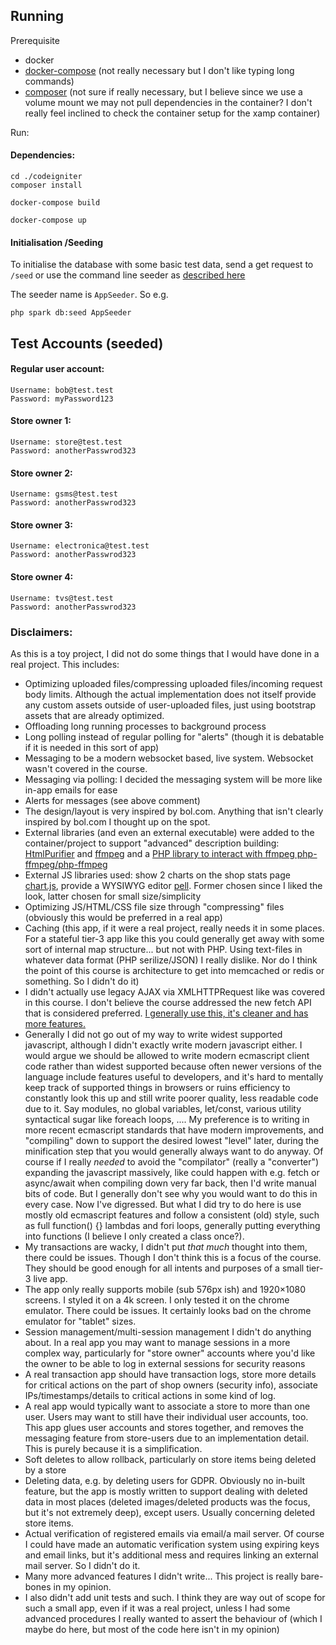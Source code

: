 ## Running

Prerequisite 
- docker
- [docker-compose](https://docs.docker.com/compose/install/) (not really necessary but I don't like typing long commands)
- [composer](https://getcomposer.org/download/) (not sure if really necessary, but I believe since we use a volume mount we may not pull dependencies in the container? I don't really feel inclined to check the container setup for the xamp container)


Run:

#### Dependencies:
```
cd ./codeigniter
composer install
```

```
docker-compose build
```

```
docker-compose up
```

#### Initialisation /Seeding

To initialise the database with some basic test data, send a get request to `/seed`
or use the command line seeder as [described here](https://codeigniter4.github.io/CodeIgniter4/dbmgmt/seeds.html#command-line-seeding)

The seeder name is `AppSeeder`. So e.g.
```
php spark db:seed AppSeeder
```


## Test Accounts (seeded)

#### Regular user account:
```
Username: bob@test.test
Password: myPassword123
```

#### Store owner 1:
```
Username: store@test.test
Password: anotherPasswrod323
```

#### Store owner 2:
```
Username: gsms@test.test
Password: anotherPasswrod323
```

#### Store owner 3:
```
Username: electronica@test.test
Password: anotherPasswrod323
```

#### Store owner 4:
```
Username: tvs@test.test
Password: anotherPasswrod323
```

### Disclaimers:

As this is a toy project, I did not do some things that I would have done in a real project.
This includes:

- Optimizing uploaded files/compressing uploaded files/incoming request body limits. Although the actual implementation does not itself provide any custom assets outside of user-uploaded files, just using bootstrap assets that are already optimized.
- Offloading long running processes to background process
- Long polling instead of regular polling for "alerts" (though it is debatable if it is needed in this sort of app)
- Messaging to be a modern websocket based, live system. Websocket wasn't covered in the course.
- Messaging via polling: I decided the messaging system will be more like in-app emails for ease
- Alerts for messages (see above comment)
- The design/layout is very inspired by bol.com. Anything that isn't clearly inspired by bol.com I thought up on the spot.
- External libraries (and even an external executable) were added to the container/project to support "advanced" description building: [HtmlPurifier](http://htmlpurifier.org/) and [ffmpeg](https://ffmpeg.org/) and a [PHP library to interact with ffmpeg php-ffmpeg/php-ffmpeg](https://packagist.org/packages/php-ffmpeg/php-ffmpeg)
- External JS libraries used: show 2 charts on the shop stats page [chart.js](https://www.chartjs.org/), provide a WYSIWYG editor [pell](https://github.com/jaredreich/pell). Former chosen since I liked the look, latter chosen for small size/simplicity
- Optimizing JS/HTML/CSS file size through "compressing" files (obviously this would be preferred in a real app)
- Caching (this app, if it were a real project, really needs it in some places. For a stateful tier-3 app like this you could generally get away with some sort of internal map structure... but not with PHP. Using text-files in whatever data format (PHP serilize/JSON) I really dislike. Nor do I think the point of this course is architecture to get into memcached or redis or something. So I didn't do it)
- I didn't actually use legacy AJAX via XMLHTTPRequest like was covered in this course. I don't believe the course addressed the new fetch API that is considered preferred. [I generally use this, it's cleaner and has more features.](https://developer.mozilla.org/en-US/docs/Web/API/Fetch_API/Using_Fetch#:~:text=Fetch%20provides%20a%20better%20alternative)
- Generally I did not go out of my way to write widest supported javascript, although I didn't exactly write modern javascript either. I would argue we should be allowed to write modern ecmascript client code rather than widest supported because often newer versions of the language include features useful to developers, and it's hard to mentally keep track of supported things in browsers or ruins efficiency to constantly look this up and still write poorer quality, less readable code due to it. Say modules, no global variables, let/const, various utility syntactical sugar like foreach loops, .... My preference is to writing in more recent ecmascript standards that have modern improvements, and "compiling" down to support the desired lowest "level" later, during the minification step that you would generally always want to do anyway. Of course if I really _needed_ to avoid the "compilator" (really a "converter") expanding the javascript massively, like could happen with e.g. fetch or async/await when compiling down very far back, then I'd write manual bits of code. But I generally don't see why you would want to do this in every case. Now I've digressed. But what I did try to do here is use mostly old ecmascript features and follow a consistent (old) style, such as full function() {} lambdas and fori loops, generally putting everything into functions (I believe I only created a class once?).
- My transactions are wacky, I didn't put _that much_ thought into them, there could be issues. Though I don't think this is a focus of the course. They should be good enough for all intents and purposes of a small tier-3 live app.
- The app only really supports mobile (sub 576px ish) and 1920×1080 screens. I styled it on a 4k screen. I only tested it on the chrome emulator. There could be issues. It certainly looks bad on the chrome emulator for "tablet" sizes.
- Session management/multi-session management I didn't do anything about. In a real app you may want to manage sessions in a more complex way, particularly for "store owner" accounts where you'd like the owner to be able to log in external sessions for security reasons
- A real transaction app should have transaction logs, store more details for critical actions on the part of shop owners (security info), associate IPs/timestamps/details to critical actions in some kind of log. 
- A real app would typically want to associate a store to more than one user. Users may want to still have their individual user accounts, too. This app glues user accounts and stores together, and removes the messaging feature from store-users due to an implementation detail. This is purely because it is a simplification.
- Soft deletes to allow rollback, particularly on store items being deleted by a store
- Deleting data, e.g. by deleting users for GDPR. Obviously no in-built feature, but the app is mostly written to support dealing with deleted data in most places (deleted images/deleted products was the focus, but it's not extremely deep), except users. Usually concerning deleted store items.
- Actual verification of registered emails via email/a mail server. Of course I could have made an automatic verification system using expiring keys and email links, but it's additional mess and requires linking an external mail server. So I didn't do it. 
- Many more advanced features I didn't write... This project is really bare-bones in my opinion.
- I also didn't add unit tests and such. I think they are way out of scope for such a small app, even if it was a real project, unless I had some advanced procedures I really wanted to assert the behaviour of (which I maybe do here, but most of the code here isn't in my opinion)